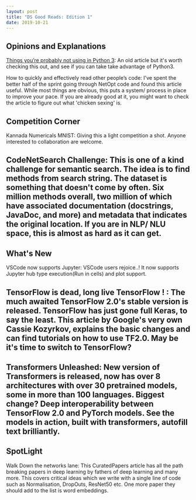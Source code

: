 ```yaml
---
layout: post
title: "DS Good Reads: Edition 1"
date: 2019-10-21
---
```


## Opinions and Explanations
[Things you’re probably not using in Python 3](https://datawhatnow.com/things-you-are-probably-not-using-in-python-3-but-should/?): An old article but it's worth checking this out, and see if you can take take advantage of Python3.

How to quickly and effectively read other people’s code: I've spent the better half of the sprint going through NetOpt code and found this article useful. While most things are obvious, this puts a system/ process in place to improve your pace. If you are already good at it, you might want to check the article to figure out what 'chicken sexing' is.


## Competition Corner
Kannada Numericals MNIST: Giving this a light competition a shot. Anyone interested to collaboration are welcome.

## CodeNetSearch Challenge: This is one of a kind challenge for semantic search. The idea is to find methods from search string. The dataset is something that doesn't come by often. Six million methods overall, two million of which have associated documentation (docstrings, JavaDoc, and more) and metadata that indicates the original location. If you are in NLP/ NLU space, this is almost as hard as it can get. 


## What's New
VSCode now supports Jupyter: VSCode users rejoice..! It now supports Jupyter hub type execution(Run in cells) and plot support. 

## TensorFlow is dead, long live TensorFlow ! : The much awaited TensorFlow 2.0's stable version is released. TensorFlow has just gone full Keras, to say the least. This article by Google's very own Cassie Kozyrkov, explains the basic changes and can find tutorials on how to use TF2.0. May be it's time to switch to TensorFlow? 

## Transformers Unleashed: New version of Transformers is released, now has over 8 architectures with over 30 pretrained models, some in more than 100 languages. Biggest change? Deep interoperability between TensorFlow 2.0 and PyTorch models. See the models in action, built with transformers, autofill text brilliantly.


## SpotLight
Walk Down the networks lane: This CuratedPapers article has all the path breaking papers in deep learning by fathers of deep learning and many more. This covers critical ideas which we write with a single line of code such as Normalisation, DropOuts, ResNet50 etc. One more paper they should add to the list is word embeddings.
